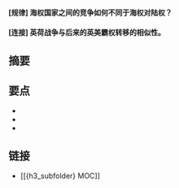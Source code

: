 #### [规律] 海权国家之间的竞争如何不同于海权对陆权？


#### [连接] 英荷战争与后来的英美霸权转移的相似性。


## 摘要


## 要点

- 
- 
- 

## 链接

- [[{h3_subfolder} MOC]]
